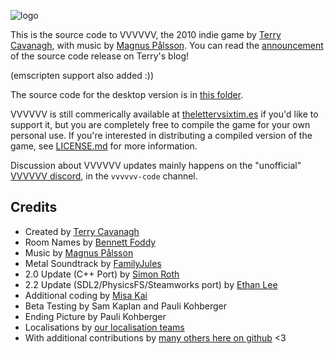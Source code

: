 ![logo](logo.gif "VVVVVV")

This is the source code to VVVVVV, the 2010 indie game by [Terry Cavanagh](http://distractionware.com/), with music by [Magnus Pålsson](http://souleye.madtracker.net/). You can read the [announcement](http://distractionware.com/blog/2020/01/vvvvvv-is-now-open-source/) of the source code release on Terry's blog!

(emscripten support also added :))


The source code for the desktop version is in [this folder](desktop_version).

VVVVVV is still commerically available at [thelettervsixtim.es](https://thelettervsixtim.es/) if you'd like to support it, but you are completely free to compile the game for your own personal use. If you're interested in distributing a compiled version of the game, see [LICENSE.md](LICENSE.md) for more information.

Discussion about VVVVVV updates mainly happens on the "unofficial" [VVVVVV discord](https://discord.gg/Zf7Nzea), in the `vvvvvv-code` channel.

Credits
-------
- Created by [Terry Cavanagh](http://distractionware.com/)
- Room Names by [Bennett Foddy](http://www.foddy.net)
- Music by [Magnus Pålsson](https://magnuspalsson.com/)
- Metal Soundtrack by [FamilyJules](https://link.space/@familyjules)
- 2.0 Update (C++ Port) by [Simon Roth](http://www.machinestudios.co.uk)
- 2.2 Update (SDL2/PhysicsFS/Steamworks port) by [Ethan Lee](http://www.flibitijibibo.com/)
- Additional coding by [Misa Kai](https://infoteddy.info/)
- Beta Testing by Sam Kaplan and Pauli Kohberger
- Ending Picture by Pauli Kohberger
- Localisations by [our localisation teams](desktop_version/TRANSLATORS.txt)
- With additional contributions by [many others here on github](desktop_version/CONTRIBUTORS.txt) <3
